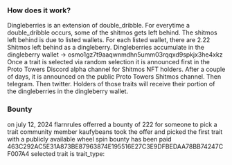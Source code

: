 ### How does it work?
Dingleberries is an extension of double_dribble.
For everytime a double_dribble occurs, some of the shitmos gets left behind.
The shitmos left behind is due to listed wallets.
For each listed wallet, there are 2.22 Shitmos left behind as a dingleberry.
Dingleberries accumulate in the dingleberry wallet -> osmo1gz7t9aaqwnmdhn5umm03rqqxd9spkjx3he4xkz
Once a trait is selected via random selection it is announced first in the Proto Towers Discord alpha channel for Shitmos NFT holders.
After a couple of days, it is announced on the public Proto Towers Shitmos channel.
Then telegram.
Then twitter.
Holders of those traits will receive their portion of the dingleberries in the dingleberry wallet.

### Bounty
on july 12, 2024 flarnrules offerred a bounty of 222 for someone to pick a trait
community member kaufybeans took the offer and picked the first trait with a publicly available wheel spin
bounty has been paid
463C292AC5E31A873BE87963874E195516E27C3E9DFBEDAA78BB74247CF007A4
selected trait is
trait_type: 